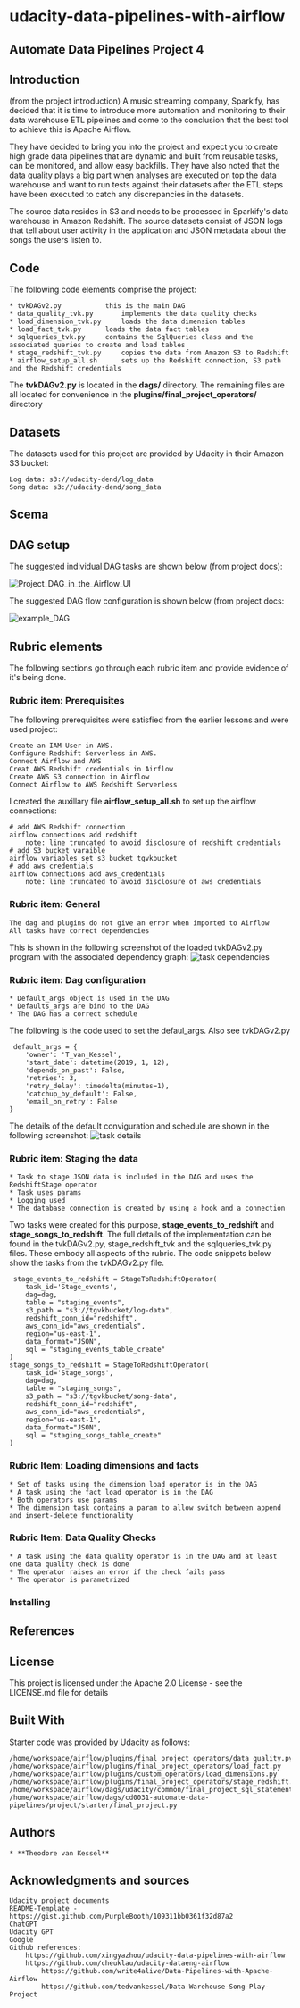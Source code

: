 # udacity-data-pipelines-with-airflow
## <p>Automate Data Pipelines Project 4
## Introduction 
(from the project introduction)
A music streaming company, Sparkify, has decided that it is time to introduce more automation and monitoring to their data warehouse ETL pipelines and come to the conclusion that the best tool to achieve this is Apache Airflow.

They have decided to bring you into the project and expect you to create high grade data pipelines that are dynamic and built from reusable tasks, can be monitored, and allow easy backfills. They have also noted that the data quality plays a big part when analyses are executed on top the data warehouse and want to run tests against their datasets after the ETL steps have been executed to catch any discrepancies in the datasets.

The source data resides in S3 and needs to be processed in Sparkify's data warehouse in Amazon Redshift. The source datasets consist of JSON logs that tell about user activity in the application and JSON metadata about the songs the users listen to.
## Code
The following code elements comprise the project:

	* tvkDAGv2.py 			this is the main DAG
	* data_quality_tvk.py		implements the data quality checks
	* load_dimension_tvk.py		loads the data dimension tables
	* load_fact_tvk.py		loads the data fact tables
	* sqlqueries_tvk.py		contains the SqlQueries class and the associated queries to create and load tables
	* stage_redshift_tvk.py		copies the data from Amazon S3 to Redshift
 	* airflow_setup_all.sh		sets up the Redshift connection, S3 path and the Redshift credentials

The **tvkDAGv2.py** is located in the **dags/** directory.
The remaining files are all located for convenience in the **plugins/final_project_operators/** directory

## Datasets

The datasets used for this project are provided by Udacity in their Amazon S3 bucket:

	Log data: s3://udacity-dend/log_data
	Song data: s3://udacity-dend/song_data
	
## Scema
## DAG setup
The suggested individual DAG tasks are shown below (from project docs):

![Project_DAG_in_the_Airflow_UI](./image_data/Project_DAG_in_the_Airflow_UI.png)

The suggested DAG flow configuration is shown below (from project docs:

![example_DAG](./image_data/Example_DAG.png)

## Rubric elements

The following sections go through each rubric item and provide evidence of it's
being done.

### Rubric item: Prerequisites
The following prerequisites were satisfied from the earlier lessons and were used
project:

	Create an IAM User in AWS.
	Configure Redshift Serverless in AWS.
	Connect Airflow and AWS
	Creat AWS Redshift credentials in Airflow
	Create AWS S3 connection in Airflow
	Connect Airflow to AWS Redshift Serverless
 
I created the auxillary file **airflow_setup_all.sh** to set up the airflow
connections:

	# add AWS Redshift connection
	airflow connections add redshift 
 		note: line truncated to avoid disclosure of redshift credentials
	# add S3 bucket varaible
	airflow variables set s3_bucket tgvkbucket
	# add aws credentials
	airflow connections add aws_credentials 
 		note: line truncated to avoid disclosure of aws credentials
### Rubric item: General

	The dag and plugins do not give an error when imported to Airflow
	All tasks have correct dependencies
 
 This is shown in the following screenshot of the loaded tvkDAGv2.py program
 with the associated dependency graph:
 ![task dependencies](./image_data/tvkDAGv2_task_dependencies.png)

### Rubric item: Dag configuration

	* Default_args object is used in the DAG
	* Defaults_args are bind to the DAG
	* The DAG has a correct schedule
 
 The following is the code used to set the defaul_args. Also see tvkDAGv2.py
 
	 default_args = {
	    'owner': 'T_van_Kessel',
	    'start_date': datetime(2019, 1, 12),
	    'depends_on_past': False,
	    'retries': 3,
	    'retry_delay': timedelta(minutes=1),
	    'catchup_by_default': False,
	    'email_on_retry': False
	}
 The details of the default conviguration and schedule are shown in the following screenshot:
 ![task details](./image_data/tvkDAGv2_details.png)

### Rubric item: Staging the data

	* Task to stage JSON data is included in the DAG and uses the RedshiftStage operator
	* Task uses params
	* Logging used
	* The database connection is created by using a hook and a connection

 Two tasks were created for this purpose, **stage_events_to_redshift** and
 **stage_songs_to_redshift**. The full details of the implementation can be found in
 the tvkDAGv2.py, stage_redshift_tvk and the sqlqueries_tvk.py files. These embody all
 aspects of the rubric. The code snippets below show the tasks from the tvkDAGv2.py file. 

	 stage_events_to_redshift = StageToRedshiftOperator(
	    task_id='Stage_events',
	    dag=dag,
	    table = "staging_events",
	    s3_path = "s3://tgvkbucket/log-data",
	    redshift_conn_id="redshift",
	    aws_conn_id="aws_credentials",
	    region="us-east-1",
	    data_format="JSON",
	    sql = "staging_events_table_create"
	)
	stage_songs_to_redshift = StageToRedshiftOperator(
	    task_id='Stage_songs',
	    dag=dag,
	    table = "staging_songs",
	    s3_path = "s3://tgvkbucket/song-data",
	    redshift_conn_id="redshift",
	    aws_conn_id="aws_credentials",
	    region="us-east-1",
	    data_format="JSON",
	    sql = "staging_songs_table_create"
	)

### Rubric Item: Loading dimensions and facts

	* Set of tasks using the dimension load operator is in the DAG
	* A task using the fact load operator is in the DAG
	* Both operators use params
	* The dimension task contains a param to allow switch between append and insert-delete functionality

### Rubric Item: Data Quality Checks

	* A task using the data quality operator is in the DAG and at least one data quality check is done
	* The operator raises an error if the check fails pass
	* The operator is parametrized


### Installing
## References
## License
This project is licensed under the Apache 2.0  License - see the LICENSE.md file for details
## Built With
Starter code was provided by Udacity as follows:

	/home/workspace/airflow/plugins/final_project_operators/data_quality.py
	/home/workspace/airflow/plugins/final_project_operators/load_fact.py
	/home/workspace/airflow/plugins/custom_operators/load_dimensions.py
	/home/workspace/airflow/plugins/final_project_operators/stage_redshift.py
	/home/workspace/airflow/dags/udacity/common/final_project_sql_statements.py
	/home/workspace/airflow/dags/cd0031-automate-data-pipelines/project/starter/final_project.py
## Authors
	* **Theodore van Kessel** 
## Acknowledgments and sources
	Udacity project documents 
	README-Template - https://gist.github.com/PurpleBooth/109311bb0361f32d87a2
	ChatGPT
	Udacity GPT
	Google
	Github references: 
 		https://github.com/xingyazhou/udacity-data-pipelines-with-airflow
   		https://github.com/cheuklau/udacity-dataeng-airflow
     		https://github.com/write4alive/Data-Pipelines-with-Apache-Airflow
       		https://github.com/tedvankessel/Data-Warehouse-Song-Play-Project

